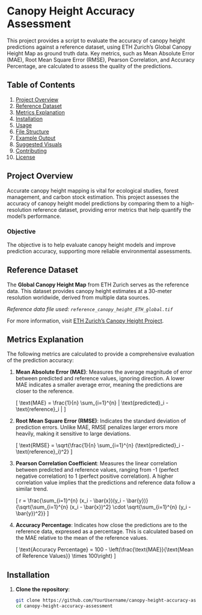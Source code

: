 
# Canopy Height Accuracy Assessment

This project provides a script to evaluate the accuracy of canopy height predictions against a reference dataset, using ETH Zurich’s Global Canopy Height Map as ground truth data. Key metrics, such as Mean Absolute Error (MAE), Root Mean Square Error (RMSE), Pearson Correlation, and Accuracy Percentage, are calculated to assess the quality of the predictions.

## Table of Contents
1. [Project Overview](#project-overview)
2. [Reference Dataset](#reference-dataset)
3. [Metrics Explanation](#metrics-explanation)
4. [Installation](#installation)
5. [Usage](#usage)
6. [File Structure](#file-structure)
7. [Example Output](#example-output)
8. [Suggested Visuals](#suggested-visuals)
9. [Contributing](#contributing)
10. [License](#license)

## Project Overview

Accurate canopy height mapping is vital for ecological studies, forest management, and carbon stock estimation. This project assesses the accuracy of canopy height model predictions by comparing them to a high-resolution reference dataset, providing error metrics that help quantify the model’s performance.

### Objective

The objective is to help evaluate canopy height models and improve prediction accuracy, supporting more reliable environmental assessments.

## Reference Dataset

The **Global Canopy Height Map** from ETH Zurich serves as the reference data. This dataset provides canopy height estimates at a 30-meter resolution worldwide, derived from multiple data sources. 

*Reference data file used: `reference_canopy_height_ETH_global.tif`*

For more information, visit [ETH Zurich’s Canopy Height Project](https://ethz.ch).

## Metrics Explanation

The following metrics are calculated to provide a comprehensive evaluation of the prediction accuracy:

1. **Mean Absolute Error (MAE)**: Measures the average magnitude of error between predicted and reference values, ignoring direction. A lower MAE indicates a smaller average error, meaning the predictions are closer to the reference.

   \[
   \text{MAE} = \frac{1}{n} \sum_{i=1}^{n} | \text{predicted}_i - \text{reference}_i |
   \]

2. **Root Mean Square Error (RMSE)**: Indicates the standard deviation of prediction errors. Unlike MAE, RMSE penalizes larger errors more heavily, making it sensitive to large deviations.

   \[
   \text{RMSE} = \sqrt{\frac{1}{n} \sum_{i=1}^{n} (\text{predicted}_i - \text{reference}_i)^2}
   \]

3. **Pearson Correlation Coefficient**: Measures the linear correlation between predicted and reference values, ranging from -1 (perfect negative correlation) to 1 (perfect positive correlation). A higher correlation value implies that the predictions and reference data follow a similar trend.

   \[
   r = \frac{\sum_{i=1}^{n} (x_i - \bar{x})(y_i - \bar{y})}{\sqrt{\sum_{i=1}^{n} (x_i - \bar{x})^2} \cdot \sqrt{\sum_{i=1}^{n} (y_i - \bar{y})^2}}
   \]

4. **Accuracy Percentage**: Indicates how close the predictions are to the reference data, expressed as a percentage. This is calculated based on the MAE relative to the mean of the reference values.

   \[
   \text{Accuracy Percentage} = 100 - \left(\frac{\text{MAE}}{\text{Mean of Reference Values}} \times 100\right)
   \]

## Installation

1. **Clone the repository**:
   ```bash
   git clone https://github.com/YourUsername/canopy-height-accuracy-assessment.git
   cd canopy-height-accuracy-assessment
